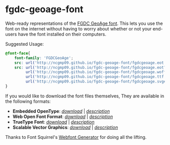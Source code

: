 # fgdc-geoage-font

Web-ready representations of the [FGDC GeoAge font](http://ngmdb.usgs.gov/fgdc_gds/geolsymstd/fgdc-geolsym-sec32.pdf). This lets you use the font on the internet without having to worry about whether or not your end-users have the font installed on their computers.

Suggested Usage:

```css
@font-face{ 
    font-family: 'FGDCGeoAge';
    src: url('http://ncgmp09.github.io/fgdc-geoage-font/fgdcgeoage.eot');
    src: url('http://ncgmp09.github.io/fgdc-geoage-font/fgdcgeoage.eot?#iefix') format('embedded-opentype'),
         url('http://ncgmp09.github.io/fgdc-geoage-font/fgdcgeoage.woff') format('woff'),
         url('http://ncgmp09.github.io/fgdc-geoage-font/fgdcgeoage.ttf') format('truetype'),
         url('http://ncgmp09.github.io/fgdc-geoage-font/fgdcgeoage.svg#FGDCGeoAge') format('svg');
}
```

If you would like to download the font files themselves, They are available in the following formats:

- **Embedded OpenType**: [*download*](http://ncgmp09.github.io/fgdcgeoage/fgdcgeoage.eot) | [*description*](http://en.wikipedia.org/wiki/Embedded_OpenType)
- **Web Open Font Format**: [*download*](http://ncgmp09.github.io/fgdcgeoage/fgdcgeoage.woff) | [*description*](http://en.wikipedia.org/wiki/Woff)
- **TrueType Font**: [*download*](http://ncgmp09.github.io/fgdcgeoage/fgdcgeoage.ttf) | [*description*](http://en.wikipedia.org/wiki/TrueType)
- **Scalable Vector Graphics**: [*download*](http://ncgmp09.github.io/fgdcgeoage/fgdcgeoage.svg) | [*description*](http://en.wikipedia.org/wiki/Svg)

Thanks to Font Squirrel's [Webfont Generator](http://www.fontsquirrel.com/tools/webfont-generator) for doing all the lifting.